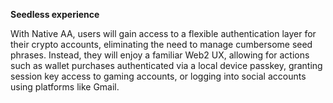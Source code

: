 **Seedless experience**

With Native AA, users will gain access to a flexible authentication layer for their crypto accounts, eliminating the need to manage cumbersome seed phrases. Instead, they will enjoy a familiar Web2 UX, allowing for actions such as wallet purchases authenticated via a local device passkey, granting session key access to gaming accounts, or logging into social accounts using platforms like Gmail.
